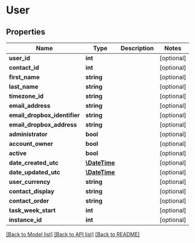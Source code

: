 # User

## Properties
Name | Type | Description | Notes
------------ | ------------- | ------------- | -------------
**user_id** | **int** |  | [optional] 
**contact_id** | **int** |  | [optional] 
**first_name** | **string** |  | [optional] 
**last_name** | **string** |  | [optional] 
**timezone_id** | **string** |  | [optional] 
**email_address** | **string** |  | [optional] 
**email_dropbox_identifier** | **string** |  | [optional] 
**email_dropbox_address** | **string** |  | [optional] 
**administrator** | **bool** |  | [optional] 
**account_owner** | **bool** |  | [optional] 
**active** | **bool** |  | [optional] 
**date_created_utc** | [**\DateTime**](\DateTime.md) |  | [optional] 
**date_updated_utc** | [**\DateTime**](\DateTime.md) |  | [optional] 
**user_currency** | **string** |  | [optional] 
**contact_display** | **string** |  | [optional] 
**contact_order** | **string** |  | [optional] 
**task_week_start** | **int** |  | [optional] 
**instance_id** | **int** |  | [optional] 

[[Back to Model list]](../README.md#documentation-for-models) [[Back to API list]](../README.md#documentation-for-api-endpoints) [[Back to README]](../README.md)


